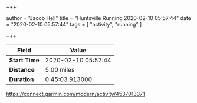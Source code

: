 +++

author = "Jacob Hell"
title = "Huntsville Running 2020-02-10 05:57:44"
date = "2020-02-10 05:57:44"
tags = [
    "activity", "running"
]

+++

<!--more-->

|Field  |Value  |
|--- | --- |
|**Start Time**|2020-02-10 05:57:44|
|**Distance**|5.00 miles|
|**Duration**|0:45:03.913000|

https://connect.garmin.com/modern/activity/4537013371
